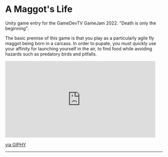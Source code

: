 # A Maggot's Life

<p>Unity game entry for the GameDevTV GameJam 2022. "Death is only the beginning".</p>
<p>The basic premise of this game is that you play as a particularly agile fly maggot being born in a carcass.
  In order to pupate, you must quickly use your affinity for launching yourself in the air, to find food while 
  avoiding hazards such as predatory birds and pitfalls.</p>
  <iframe src="https://giphy.com/embed/7Lzl2P4o2d1z9CyhAG" width="480" height="245" frameBorder="0" class="giphy-embed" allowFullScreen></iframe><p><a href="https://giphy.com/gifs/transparent-7Lzl2P4o2d1z9CyhAG">via GIPHY</a></p>
  <hr>

